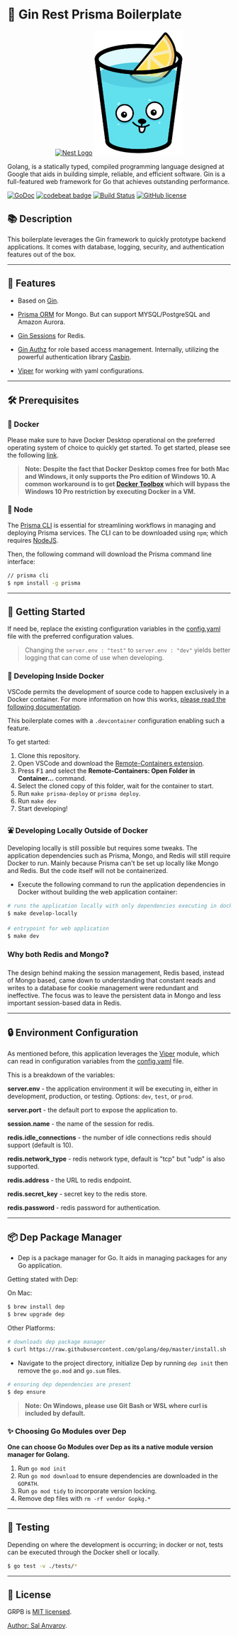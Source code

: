 # 🍱 Gin Rest Prisma Boilerplate

<p align="center">  
  <a href="http://golang.org" target="blank"><img src="https://cacophony.org.nz/sites/default/files/gopher.png" width="200" alt="Nest Logo" /></a>  
  <a href="https://gin-gonic.com/" target="blank"><img src="https://raw.githubusercontent.com/gin-gonic/logo/master/color.png" width="200" alt="Nest Logo" /></a>  
</p>  
  
Golang, is a statically typed, compiled programming language designed at Google that aids in building simple, reliable, and efficient software. Gin is a full-featured web framework for Go that achieves outstanding performance.

[![GoDoc](https://godoc.org/github.com/gin-gonic/gin?status.svg)](https://godoc.org/github.com/gin-gonic/gin)
[![codebeat badge](https://codebeat.co/badges/c9d048b7-5d3b-416a-ab64-b9f510f947ed)](https://codebeat.co/projects/github-com-msanvarov-gin-rest-prisma-boilerplate-master)
[![Build Status](https://travis-ci.org/msanvarov/gin-rest-prisma-boilerplate.svg?branch=master)](https://travis-ci.org/msanvarov/gin-rest-prisma-boilerplate)
[![GitHub license](https://img.shields.io/github/license/msanvarov/gin-rest-prisma-boilerplate)](https://github.com/msanvarov/gin-rest-prisma-boilerplate/blob/master/LICENSE)

## 📚 Description

This boilerplate leverages the Gin framework to quickly prototype backend applications. It comes with database, logging, security, and authentication features out of the box.

---

## 🍬 Features

- Based on [Gin](https://github.com/gin-gonic/gin).

- [Prisma ORM](https://www.prisma.io/) for Mongo. But can support MYSQL/PostgreSQL and Amazon Aurora.

- [Gin Sessions](https://github.com/gin-contrib/sessions) for Redis.

- [Gin Authz](https://github.com/gin-contrib/authz) for role based access management. Internally, utilizing the powerful authentication library [Casbin](https://github.com/casbin/casbin).

- [Viper](https://github.com/spf13/viper) for working with yaml configurations.

---

## 🛠️ Prerequisites

### 🐳 Docker

Please make sure to have Docker Desktop operational on the preferred operating system of choice to quickly get started. To get started, please see the following [link](https://www.docker.com/products/docker-desktop).

> **Note: Despite the fact that Docker Desktop comes free for both Mac and Windows, it only supports the Pro edition of Windows 10. A common workaround is to get [Docker Toolbox](https://docs.docker.com/toolbox/toolbox_install_windows/) which will bypass the Windows 10 Pro restriction by executing Docker in a VM.**

### 🧰 Node

The [Prisma CLI](https://www.prisma.io/docs/prisma-cli-and-configuration/using-the-prisma-cli-alx4/) is essential for streamlining workflows in managing and deploying Prisma services. The CLI can to be downloaded using `npm`; which requires [NodeJS](https://nodejs.org/en/download/).

Then, the following command will download the Prisma command line interface:

```bash
// prisma cli
$ npm install -g prisma
```

---

## 🔨 Getting Started

If need be, replace the existing configuration variables in the [config.yaml](https://github.com/msanvarov/gin-rest-prisma-boilerplate/blob/master/config.yaml) file with the preferred configuration values.

> Changing the `server.env : "test"` to `server.env : "dev"` yields better logging that can come of use when developing.

### 🐳 Developing Inside Docker

VSCode permits the development of source code to happen exclusively in a Docker container. For more information on how this works, [please read the following documentation](https://code.visualstudio.com/docs/remote/containers).

This boilerplate comes with a `.devcontainer` configuration enabling such a feature.

To get started:

1. Clone this repository.
2. Open VSCode and download the [Remote-Containers extension](https://marketplace.visualstudio.com/items?itemName=ms-vscode-remote.remote-containers).
3. Press <kbd>F1</kbd> and select the **Remote-Containers: Open Folder in Container...** command.
4. Select the cloned copy of this folder, wait for the container to start.
5. Run `make prisma-deploy` or `prisma deploy`.
6. Run `make dev`
7. Start developing!

### ⛲ Developing Locally Outside of Docker

Developing locally is still possible but requires some tweaks. The application dependencies such as Prisma, Mongo, and Redis will still require Docker to run. Mainly because Prisma can't be set up locally like Mongo and Redis. But the code itself will not be containerized.

- Execute the following command to run the application dependencies in Docker without building the web application container:

```bash
# runs the application locally with only dependencies executing in docker
$ make develop-locally

# entrypoint for web application
$ make dev
```

### Why both Redis and Mongo❓

The design behind making the session management, Redis based, instead of Mongo based, came down to understanding that constant reads and writes to a database for cookie management were redundant and ineffective. The focus was to leave the persistent data in Mongo and less important session-based data in Redis.

---

## 🔒 Environment Configuration

As mentioned before, this application leverages the [Viper](https://github.com/spf13/viper) module, which can read in configuration variables from the [config.yaml](https://github.com/msanvarov/gin-rest-prisma-boilerplate/blob/master/config.yaml) file.

This is a breakdown of the variables:

**server.env** - the application environment it will be executing in, either in development, production, or testing. Options: `dev`, `test`, or `prod`.

**server.port** - the default port to expose the application to.

**session.name** - the name of the session for redis.

**redis.idle_connections** - the number of idle connections redis should support (default is 10).

**redis.network_type** - redis network type, default is "tcp" but "udp" is also supported.

**redis.address** - the URL to redis endpoint.

**redis.secret_key** - secret key to the redis store.

**redis.password** - redis password for authentication.

---

## 📦 Dep Package Manager

- Dep is a package manager for Go. It aids in managing packages for any Go application.

Getting stated with Dep:

On Mac:

```bash
$ brew install dep
$ brew upgrade dep
```

Other Platforms:

```bash
# downloads dep package manager
$ curl https://raw.githubusercontent.com/golang/dep/master/install.sh | sh
```

- Navigate to the project directory, initialize Dep by running `dep init` then remove the `go.mod` and `go.sum` files.

```bash
# ensuring dep dependencies are present
$ dep ensure

```

> **Note: On Windows, please use Git Bash or WSL where curl is included by default.**

### ✨ Choosing Go Modules over Dep

**One can choose Go Modules over Dep as its a native module version manager for Golang.**

1. Run `go mod init`
2. Run `go mod download` to ensure dependencies are downloaded in the `GOPATH`.
3. Run `go mod tidy` to incorporate version locking.
4. Remove dep files with `rm -rf vendor Gopkg.*`

---

## 🧪 Testing

Depending on where the development is occurring; in docker or not, tests can be executed through the Docker shell or locally.

```bash
$ go test -v ./tests/*
```

---

## 📝 License

GRPB is [MIT licensed](https://github.com/msanvarov/gin-rest-prisma-boilerplate/blob/master/LICENSE).

[Author: Sal Anvarov](https://msanvarov.github.io/personal-portfolio/).
